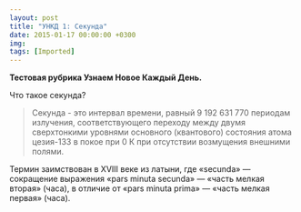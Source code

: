```yaml
---
layout: post
title: "УНКД 1: Секунда"
date: 2015-01-17 00:00:00 +0300
img: 
tags: [Imported]
---
```


**Тестовая рубрика Узнаем Новое Каждый День.**

Что такое секунда?

> Секунда - это интервал времени, равный 9 192 631 770 периодам излучения, соответствующего переходу между двумя сверхтонкими уровнями основного (квантового) состояния атома цезия-133 в покое при 0 К при отсутствии возмущения внешними полями.

Термин заимствован в XVIII веке из латыни, где «secunda» — сокращение выражения «pars minuta secunda» — «часть мелкая вторая» (часа), в отличие от «pars minuta prima» — «часть мелкая первая» (часа).